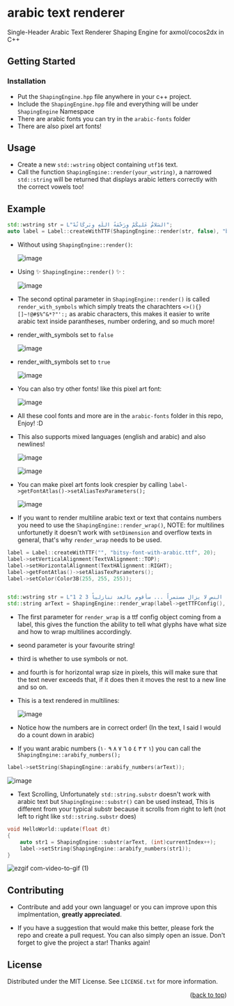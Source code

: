 # arabic text renderer
Single-Header Arabic Text Renderer Shaping Engine for axmol/cocos2dx in C++

<!-- GETTING STARTED -->
## Getting Started

### Installation

* Put the `ShapingEngine.hpp` file anywhere in your c++ project.
* Include the `ShapingEngine.hpp` file and everything will be under `ShapingEngine` Namespace
* There are arabic fonts you can try in the `arabic-fonts` folder
* There are also pixel art fonts!

<!-- USAGE EXAMPLES -->
## Usage
* Create a new `std::wstring` object containing `utf16` text.
* Call the function `ShapingEngine::render(your_wstring)`, a narrowed `std::string` will be returned that displays arabic letters correctly with the correct vowels too!

## Example
```cpp
std::wstring str = L"السَلامُ عَليكُمْ ورَحْمَةُ اللّهِ وبَركَاتُهْ";
auto label = Label::createWithTTF(ShapingEngine::render(str, false), "bitsy-font-with-arabic.ttf", 20);
```
* Without using `ShapingEngine::render()`:
  
  ![image](https://user-images.githubusercontent.com/45469625/217661761-311c73a1-d108-416b-a328-72b8e8963a7d.png)

* Using ✨ `ShapingEngine::render()` ✨ :
  
  ![image](https://user-images.githubusercontent.com/45469625/217661940-c021e8f8-2c8d-4d2e-909b-b0a416cf5bd7.png)

* The second optinal parameter in `ShapingEngine::render()` is called `render_with_symbols` which simply treats the charachters `<>(){}[]~!@#$%^&*?"':;` as arabic characters, this makes it easier to write arabic text inside parantheses, number ordering, and so much more!
  
* render_with_symbols set to `false`

  ![image](https://user-images.githubusercontent.com/45469625/217662639-279caa8b-4f96-40e1-afcc-4a149414ecd6.png)
  
* render_with_symbols set to `true`

  ![image](https://user-images.githubusercontent.com/45469625/217662746-989f42a3-3d3c-4dbc-9aef-e48bfeb4200b.png)

* You can also try other fonts! like this pixel art font:
  
  ![image](https://user-images.githubusercontent.com/45469625/217663084-c52fd5fd-9c38-4836-8955-c208897692c0.png)

* All these cool fonts and more are in the `arabic-fonts` folder in this repo, Enjoy! :D

* This also supports mixed languages (english and arabic) and also newlines!

  ![image](https://user-images.githubusercontent.com/45469625/217664517-3c532be0-da5c-4710-a61d-235c0b5385aa.png)
  
  ![image](https://user-images.githubusercontent.com/45469625/217664851-bd85887e-90d4-4845-86da-e52111b1b413.png)

* You can make pixel art fonts look crespier by calling `label->getFontAtlas()->setAliasTexParameters();`

  ![image](https://user-images.githubusercontent.com/45469625/217704180-7ffb0560-9f84-433b-8236-dbc9036b219f.png)

* If you want to render multiline arabic text or text that contains numbers you need to use the `ShapingEngine::render_wrap()`, NOTE: for multilines unfortunetly it doesn't work with `setDimension` and overflow texts in general, that's why `render_wrap` needs to be used.

```cpp
label = Label::createWithTTF("", "bitsy-font-with-arabic.ttf", 20);
label->setVerticalAlignment(TextVAlignment::TOP);
label->setHorizontalAlignment(TextHAlignment::RIGHT);
label->getFontAtlas()->setAliasTexParameters();
label->setColor(Color3B(255, 255, 255));


std::wstring str = L"هذا نص طويل جدًا لن يقرأه أحد ويركز عليه ، ويستخدم بشكل أساسي للاختبار ، النص لا يزال مستمراً ... سأقوم بالعد تنازلياً 3 2 1";
std::string arText = ShapingEngine::render_wrap(label->getTTFConfig(), str, true, 340);
```

* The first parameter for `render_wrap` is a ttf config object coming from a label, this gives the function the ability to tell what glyphs have what size and how to wrap multilines accordingly.
* seond parameter is your favourite string!
* third is whether to use symbols or not.
* and fourth is for horizontal wrap size in pixels, this will make sure that the text never exceeds that, if it does then it moves the rest to a new line and so on.

* This is a text rendered in multilines:

     ![image](https://user-images.githubusercontent.com/45469625/218175516-11a7edf9-cb8c-44ba-b8eb-e09fadb95dff.png)



* Notice how the numbers are in correct order! (In the text, I said I would do a count down in arabic)
* If you want arabic numbers (١ ٢ ٣ ٤ ٥ ٦ ٧ ٨ ٩ ١٠) you can call the `ShapingEngine::arabify_numbers();`

```cpp
label->setString(ShapingEngine::arabify_numbers(arText));
```

   ![image](https://user-images.githubusercontent.com/45469625/218175557-7b45bfc9-b03e-4a41-900a-de0c14ff3527.png)

* Text Scrolling, Unfortunately `std::string.substr` doesn't work with arabic text but `ShapingEngine::substr()` can be used instead, This is different from your typical substr because it scrolls from right to left (not left to right like `std::string.substr` does)

```cpp
void HelloWorld::update(float dt)
{
    auto str1 = ShapingEngine::substr(arText, (int)currentIndex++);
    label->setString(ShapingEngine::arabify_numbers(str1));
}
```

![ezgif com-video-to-gif (1)](https://user-images.githubusercontent.com/45469625/218195340-1b816933-dfe8-4654-8ea9-8a93db6a023b.gif)

<!-- CONTRIBUTING -->
## Contributing

* Contribute and add your own language! or you can improve upon this implmentation, **greatly appreciated**.

* If you have a suggestion that would make this better, please fork the repo and create a pull request. You can also simply open an issue.
Don't forget to give the project a star! Thanks again!

<!-- LICENSE -->
## License

Distributed under the MIT License. See `LICENSE.txt` for more information.

<p align="right">(<a href="#readme-top">back to top</a>)</p>
